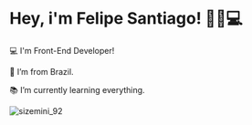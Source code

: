 # Hey, i'm Felipe Santiago! 👋😃💻

:computer: I'm Front-End Developer!

:house_with_garden: I’m from Brazil.

:books: I’m currently learning everything.

![sizemini_92](https://user-images.githubusercontent.com/38654490/143868551-a7b1ecf1-02fc-4646-b631-bba1e60b8fb1.png)


<!--
**santiagolipe/Santiagolipe** is a ✨ _special_ ✨ repository because its `README.md` (this file) appears on your GitHub profile.

Here are some ideas to get you started:

- 🔭 I’m currently working on ...
- 🌱 I’m currently learning ...
- 👯 I’m looking to collaborate on ...
- 🤔 I’m looking for help with ...
- 💬 Ask me about ...
- 📫 How to reach me: ...
- 😄 Pronouns: ...
- ⚡ Fun fact: ...
-->
